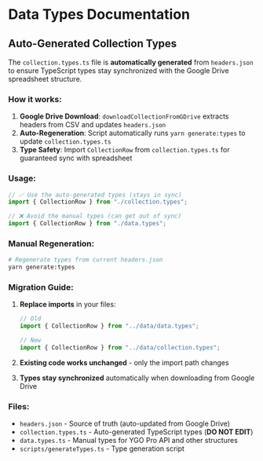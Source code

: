 # Data Types Documentation

## Auto-Generated Collection Types

The `collection.types.ts` file is **automatically generated** from `headers.json` to ensure TypeScript types stay synchronized with the Google Drive spreadsheet structure.

### How it works:

1. **Google Drive Download**: `downloadCollectionFromGDrive` extracts headers from CSV and updates `headers.json`
2. **Auto-Regeneration**: Script automatically runs `yarn generate:types` to update `collection.types.ts`
3. **Type Safety**: Import `CollectionRow` from `collection.types.ts` for guaranteed sync with spreadsheet

### Usage:

```typescript
// ✅ Use the auto-generated types (stays in sync)
import { CollectionRow } from "./collection.types";

// ❌ Avoid the manual types (can get out of sync)
import { CollectionRow } from "./data.types";
```

### Manual Regeneration:

```bash
# Regenerate types from current headers.json
yarn generate:types
```

### Migration Guide:

1. **Replace imports** in your files:
   ```typescript
   // Old
   import { CollectionRow } from "../data/data.types";
   
   // New  
   import { CollectionRow } from "../data/collection.types";
   ```

2. **Existing code works unchanged** - only the import path changes
3. **Types stay synchronized** automatically when downloading from Google Drive

### Files:

- `headers.json` - Source of truth (auto-updated from Google Drive)
- `collection.types.ts` - Auto-generated TypeScript types (**DO NOT EDIT**)
- `data.types.ts` - Manual types for YGO Pro API and other structures
- `scripts/generateTypes.ts` - Type generation script